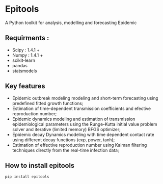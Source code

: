# Epitools
A Python toolkit for analysis, modelling and forecasting Epidemic
## Requirments :
-  Scipy : 1.4.1 + 
-  Numpy : 1.4.1 +
-  scikit-learn
-  pandas
-  statsmodels

## Key features
* Epidemic outbreak modeling modeling and short-term forecasting using predefined fitted growth functions;
* Estimation of  time-dependent transmission coefficients and efective reproduction number;
* Epidemic dynamics modeling and estimation of transmission epidemiological parameters using the Runge-Kutta initial value problem solver and iterative (limited memory) BFGS optimizer; 
* Epidemic decay Dynamics modeling with time dependent contact rate using different decay functions (exp, power, tanh);
* Estimation of effective reproduction number using Kalman filtering techniques directly from the real-time infection data; 

## How to install epitools

```
pip install epitools
```


